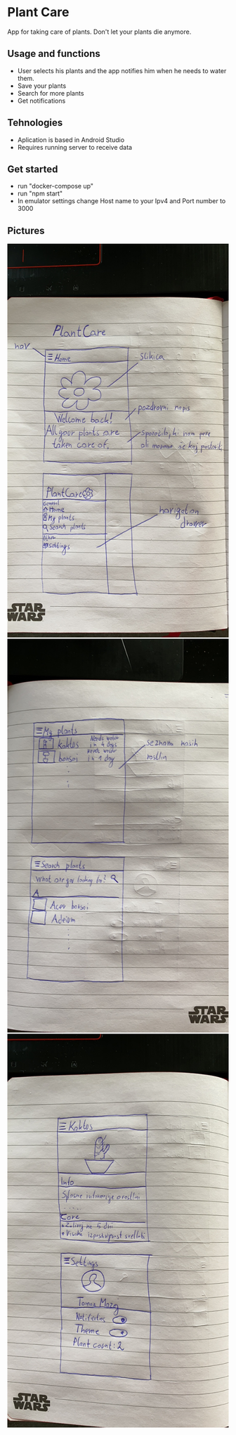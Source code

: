 # Plant Care
App for taking care of plants. Don't let your plants die anymore.

## Usage and functions
* User selects his plants and the app notifies him when he needs to water them.
* Save your plants
* Search for more plants
* Get notifications

## Tehnologies
* Aplication is based in Android Studio
* Requires running server to receive data

## Get started
* run "docker-compose up"
* run "npm start"
* In emulator settings change Host name to your Ipv4 and Port number to 3000

## Pictures
![Image1](/pictures/pc1.png)
![Image2](/pictures/pc2.png)
![Image3](/pictures/pc3.png)
